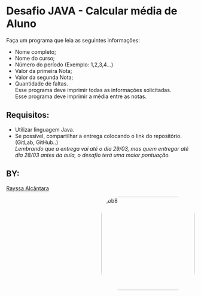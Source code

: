# Desafio JAVA - Calcular média de Aluno
Faça um programa que leia as seguintes informações:
* Nome completo;
* Nome do curso;
* Número do período (Exemplo: 1,2,3,4…)
* Valor da primeira Nota;
* Valor da segunda Nota;
* Quantidade de faltas. \
Esse programa deve imprimir todas as informações solicitadas. \
Esse programa deve imprimir a média entre as notas.

## Requisitos:

* Utilizar linguagem Java.
* Se possível, compartilhar a entrega colocando o link do repositório. (GitLab, GitHub..) \
*Lembrando que a entrega vai até o dia 29/03, mas quem entregar até dia 28/03 antes da aula, o desafio terá uma maior pontuação.*

## BY:
[Rayssa Alcântara](https://github.com/rayssawho) 


<img align="right" alt="bb8" height="250" style="border-radius:50px;" src="https://media4.giphy.com/media/s79yB2EkYahfG/giphy.gif?cid=790b76113fc4c1c35c751d32151f38ef02c03d06405468b5&rid=giphy.gif&ct=s">
</div>


